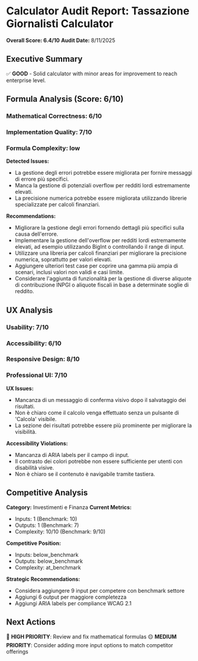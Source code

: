 # Calculator Audit Report: Tassazione Giornalisti Calculator

**Overall Score: 6.4/10**
**Audit Date:** 8/11/2025

## Executive Summary

✅ **GOOD** - Solid calculator with minor areas for improvement to reach enterprise level.

## Formula Analysis (Score: 6/10)

### Mathematical Correctness: 6/10
### Implementation Quality: 7/10
### Formula Complexity: low

**Detected Issues:**
- La gestione degli errori potrebbe essere migliorata per fornire messaggi di errore più specifici.
- Manca la gestione di potenziali overflow per redditi lordi estremamente elevati.
- La precisione numerica potrebbe essere migliorata utilizzando librerie specializzate per calcoli finanziari.

**Recommendations:**
- Migliorare la gestione degli errori fornendo dettagli più specifici sulla causa dell'errore.
- Implementare la gestione dell'overflow per redditi lordi estremamente elevati, ad esempio utilizzando BigInt o controllando il range di input.
- Utilizzare una libreria per calcoli finanziari per migliorare la precisione numerica, soprattutto per valori elevati.
- Aggiungere ulteriori test case per coprire una gamma più ampia di scenari, inclusi valori non validi e casi limite.
- Considerare l'aggiunta di funzionalità per la gestione di diverse aliquote di contribuzione INPGI o aliquote fiscali in base a determinate soglie di reddito.

## UX Analysis

### Usability: 7/10
### Accessibility: 6/10  
### Responsive Design: 8/10
### Professional UI: 7/10

**UX Issues:**
- Mancanza di un messaggio di conferma visivo dopo il salvataggio dei risultati.
- Non è chiaro come il calcolo venga effettuato senza un pulsante di 'Calcola' visibile.
- La sezione dei risultati potrebbe essere più prominente per migliorare la visibilità.

**Accessibility Violations:**
- Mancanza di ARIA labels per il campo di input.
- Il contrasto dei colori potrebbe non essere sufficiente per utenti con disabilità visive.
- Non è chiaro se il contenuto è navigabile tramite tastiera.

## Competitive Analysis

**Category:** Investimenti e Finanza
**Current Metrics:**
- Inputs: 1 (Benchmark: 10)
- Outputs: 1 (Benchmark: 7)
- Complexity: 10/10 (Benchmark: 9/10)

**Competitive Position:**
- Inputs: below_benchmark
- Outputs: below_benchmark  
- Complexity: at_benchmark

**Strategic Recommendations:**
- Considera aggiungere 9 input per competere con benchmark settore
- Aggiungi 6 output per maggiore completezza
- Aggiungi ARIA labels per compliance WCAG 2.1

## Next Actions

🔴 **HIGH PRIORITY**: Review and fix mathematical formulas
🟡 **MEDIUM PRIORITY**: Consider adding more input options to match competitor offerings
